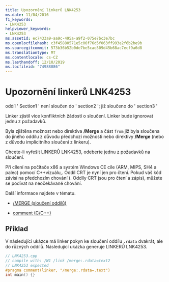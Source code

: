 ```yaml
---
title: Upozornění linkerů LNK4253
ms.date: 11/04/2016
f1_keywords:
- LNK4253
helpviewer_keywords:
- LNK4253
ms.assetid: ec7433a9-aa9c-495a-a9f2-075e7bc3e7bc
ms.openlocfilehash: c3f45880571e5c06f76d5f063ff993e2f6b2be9b
ms.sourcegitcommit: 573b36b52b0de7be5cae309d45b68ac7ecf9a6d8
ms.translationtype: MT
ms.contentlocale: cs-CZ
ms.lasthandoff: 12/10/2019
ms.locfileid: "74988086"
---
```

# <a name="linker-tools-warning-lnk4253"></a>Upozornění linkerů LNK4253

oddíl ' Section1 ' není sloučen do ' section2 '; již sloučeno do ' section3 '

Linker zjistil více konfliktních žádostí o sloučení. Linker bude ignorovat jednu z požadavků.

Byla zjištěna možnost nebo direktiva **/Merge** a část `from` již byla sloučena do jiného oddílu z důvodu předchozí možnosti nebo direktivy **/Merge** (nebo z důvodu implicitního sloučení z linkeru).

Chcete-li vyřešit LINKERŮ LNK4253, odeberte jednu z požadavků na sloučení.

Při cílení na počítače x86 a systém Windows CE cíle (ARM, MIPS, SH4 a palec) pomocí C++vizuálu,. Oddíl CRT je nyní jen pro čtení. Pokud váš kód závisí na předchozím chování (. Oddíly CRT jsou pro čtení a zápis), můžete se podívat na neočekávané chování.

Další informace najdete v tématu.

- [/MERGE (sloučení oddílů)](../../build/reference/merge-combine-sections.md)

- [comment (C/C++)](../../preprocessor/comment-c-cpp.md)

## <a name="example"></a>Příklad

V následující ukázce má linker pokyn ke sloučení oddílu `.rdata` dvakrát, ale do různých oddílů. Následující ukázka generuje LINKERŮ LNK4253.

```cpp
// LNK4253.cpp
// compile with: /W1 /link /merge:.rdata=text2
// LNK4253 expected
#pragma comment(linker, "/merge:.rdata=.text")
int main() {}
```
